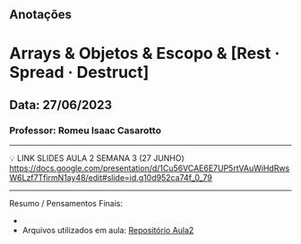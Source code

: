 ## Anotações

# Arrays & Objetos & Escopo & [Rest · Spread · Destruct]

## Data: 27/06/2023

### Professor: Romeu Isaac Casarotto

---

💡 LINK SLIDES AULA 2 SEMANA 3 (27 JUNHO)
https://docs.google.com/presentation/d/1Cu56VCAE6E7UP5rtVAuWiHdRwsW6Lzf7TfirmN1ay48/edit#slide=id.g10d952ca74f_0_79

---

Resumo / Pensamentos Finais:

-
- Arquivos utilizados em aula: [Repositório Aula2](https://github.com/vdr3w/aulasdevinhouse/tree/main/semana3/aula2)

